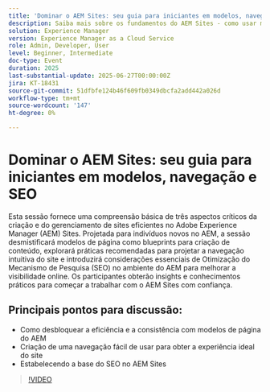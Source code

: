 ```yaml
---
title: 'Dominar o AEM Sites: seu guia para iniciantes em modelos, navegação e SEO'
description: Saiba mais sobre os fundamentos do AEM Sites - como usar modelos de página, projetar navegação intuitiva e aplicar as principais práticas de SEO para aumentar a visibilidade e o desempenho do site.
solution: Experience Manager
version: Experience Manager as a Cloud Service
role: Admin, Developer, User
level: Beginner, Intermediate
doc-type: Event
duration: 2025
last-substantial-update: 2025-06-27T00:00:00Z
jira: KT-18431
source-git-commit: 51dfbfe124b46f609fb0349dbcfa2add442a026d
workflow-type: tm+mt
source-wordcount: '147'
ht-degree: 0%

---
```



# Dominar o AEM Sites: seu guia para iniciantes em modelos, navegação e SEO

Esta sessão fornece uma compreensão básica de três aspectos críticos da criação e do gerenciamento de sites eficientes no Adobe Experience Manager (AEM) Sites. Projetada para indivíduos novos no AEM, a sessão desmistificará modelos de página como blueprints para criação de conteúdo, explorará práticas recomendadas para projetar a navegação intuitiva do site e introduzirá considerações essenciais de Otimização do Mecanismo de Pesquisa (SEO) no ambiente do AEM para melhorar a visibilidade online. Os participantes obterão insights e conhecimentos práticos para começar a trabalhar com o AEM Sites com confiança.

## Principais pontos para discussão:

* Como desbloquear a eficiência e a consistência com modelos de página do AEM
* Criação de uma navegação fácil de usar para obter a experiência ideal do site
* Estabelecendo a base do SEO no AEM Sites

>[!VIDEO](https://video.tv.adobe.com/v/3464320/?learn=on&enablevpops&captions=por_br)
